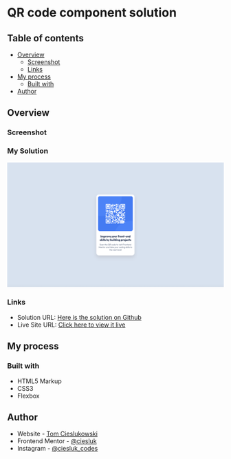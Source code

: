 # QR code component solution

## Table of contents

- [Overview](#overview)
  - [Screenshot](#screenshot)
  - [Links](#links)
- [My process](#my-process)
  - [Built with](#built-with)
- [Author](#author)


## Overview

### Screenshot
### My Solution

![](./images/QR-Code-Component-Complete.jpg)

### Links

- Solution URL: [Here is the solution on Github](https://github.com/ciesluk/QR-Code-Component)
- Live Site URL: [Click here to view it live](https://62e5bf24a8681668fc120b17--steady-kitten-53dbcb.netlify.app/)

## My process

### Built with

- HTML5 Markup
- CSS3
- Flexbox

## Author

- Website - [Tom Cieslukowski](https://www.tomcieslukowski.com)
- Frontend Mentor - [@ciesluk](https://www.frontendmentor.io/profile/ciesluk)
- Instagram - [@ciesluk_codes](https://www.instagram.com/ciesluk_codes/)
